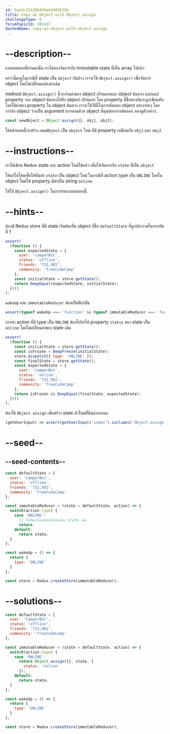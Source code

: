 ```yaml
---
id: 5a24c314108439a4d403615b
title: Copy an Object with Object.assign
challengeType: 6
forumTopicId: 301437
dashedName: copy-an-object-with-object-assign
---
```


# --description--

แบบทดสอบที่ผ่านมานั้น เราได้ลองจัดการกับ immutable state ที่เป็น array ไปแล้ว 

คราวนี้มาดูในกรณีที่ state เป็น `object` กันบ้าง เราจะใช้ `Object.assign()` เพื่อจัดการ object โดยไม่เปลี่ยนแปลงค่าเดิม 

method `Object.assign()` นี้จะอ่านค่าของ object เป้าหมายและ object ต้นทาง และแมป property จาก object ต้นทางไปยัง object เป้าหมาย โดย property ที่ชื่อตรงกันจะถูกเขียนทับโดยใช้ค่าของ property ใน object ต้นทาง
เราจะใช้วิธีนี้ในการคัดลอก object อย่างง่ายๆ โดยการส่ง object ว่างเป็น argument แรกตามด้วย object ที่คุณต้องการคัดลอก 
ลองดูตัวอย่าง:

```js
const newObject = Object.assign({}, obj1, obj2);
```

โค้ดด้านบนนี้จะสร้าง `newObject` เป็น `object` ใหม่ ที่มี property เหมือนกับ `obj1` และ `obj2`

# --instructions--

เราได้เขียน Redux state และ action ใหม่ให้แล้ว เพื่อให้จัดการกับ `state` ที่เป็น `object` 

ให้แก้ไขโค้ดเพื่อให้คืนค่า `state` เป็น object ใหม่ ในกรณีที่ action type เป็น `ONLINE` โดยใน object ใหม่ให้ property มีค่าเป็น string `online` 

ให้ใช้ `Object.assign()` ในการทำแบบทดสอบนี้

# --hints--

ต้องมี Redux store ที่มี state เริ่มต้นเป็น object ที่ชื่อ `defaultState` ที่ถูกประกาศในบรรทัดที่ 1

```js
assert(
  (function () {
    const expectedState = {
      user: 'CamperBot',
      status: 'offline',
      friends: '732,982',
      community: 'freeCodeCamp'
    };
    const initialState = store.getState();
    return DeepEqual(expectedState, initialState);
  })()
);
```

`wakeUp` และ `immutableReducer` ต้องเป็นฟังก์ชัน

```js
assert(typeof wakeUp === 'function' && typeof immutableReducer === 'function');
```

การส่ง action ที่มี type เป็น `ONLINE` ต้องไปทำให้ property `status` ของ state เป็น `online` โดยไม่เปลี่ยนค่าของ state เดิม

```js
assert(
  (function () {
    const initialState = store.getState();
    const isFrozen = DeepFreeze(initialState);
    store.dispatch({ type: 'ONLINE' });
    const finalState = store.getState();
    const expectedState = {
      user: 'CamperBot',
      status: 'online',
      friends: '732,982',
      community: 'freeCodeCamp'
    };
    return isFrozen && DeepEqual(finalState, expectedState);
  })()
);
```

ต้องใช้ `Object.assign` เพื่อสร้าง state ตัวใหม่ที่คืนค่าออกมา


```js
(getUserInput) => assert(getUserInput('index').includes('Object.assign'));
```

# --seed--

## --seed-contents--

```js
const defaultState = {
  user: 'CamperBot',
  status: 'offline',
  friends: '732,982',
  community: 'freeCodeCamp'
};

const immutableReducer = (state = defaultState, action) => {
  switch(action.type) {
    case 'ONLINE':
      // ให้คืนค่าโดยห้ามเปลี่ยนแปลง state เดิม
      return
    default:
      return state;
  }
};

const wakeUp = () => {
  return {
    type: 'ONLINE'
  }
};

const store = Redux.createStore(immutableReducer);
```

# --solutions--

```js
const defaultState = {
  user: 'CamperBot',
  status: 'offline',
  friends: '732,982',
  community: 'freeCodeCamp'
};

const immutableReducer = (state = defaultState, action) => {
  switch(action.type) {
    case 'ONLINE':
      return Object.assign({}, state, {
        status: 'online'
      });
    default:
      return state;
  }
};

const wakeUp = () => {
  return {
    type: 'ONLINE'
  }
};

const store = Redux.createStore(immutableReducer);
```
